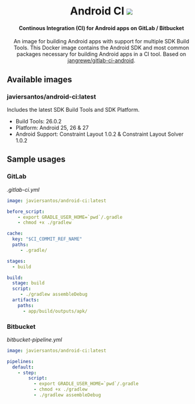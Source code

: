 <h1 align="center">Android CI <a href="https://hub.docker.com/r/javiersantos/android-ci/"><img src="https://img.shields.io/docker/automated/javiersantos/android-ci.svg"></a></h1>
<h4 align="center">Continous Integration (CI) for Android apps on GitLab / Bitbucket</h4>

<p align="center">An image for building Android apps with support for multiple SDK Build Tools. This Docker image contains the Android SDK and most common packages necessary for building Android apps in a CI tool. Based on <a href="https://github.com/jangrewe/gitlab-ci-android">jangrewe/gitlab-ci-android</a>.</p>

## Available images
### javiersantos/android-ci:latest
Includes the latest SDK Build Tools and SDK Platform.

* Build Tools: 26.0.2
* Platform: Android 25, 26 & 27
* Android Support: Constraint Layout 1.0.2 & Constraint Layout Solver 1.0.2

## Sample usages
### GitLab
*.gitlab-ci.yml*

```yml
image: javiersantos/android-ci:latest

before_script:
    - export GRADLE_USER_HOME=`pwd`/.gradle
    - chmod +x ./gradlew

cache:
  key: "$CI_COMMIT_REF_NAME"
  paths:
     - .gradle/

stages:
  - build

build:
  stage: build
  script:
     - ./gradlew assembleDebug
  artifacts:
    paths:
      - app/build/outputs/apk/
```

### Bitbucket
*bitbucket-pipeline.yml*

```yml
image: javiersantos/android-ci:latest

pipelines:
  default:
    - step:
        script:
          - export GRADLE_USER_HOME=`pwd`/.gradle
          - chmod +x ./gradlew
          - ./gradlew assembleDebug
```
